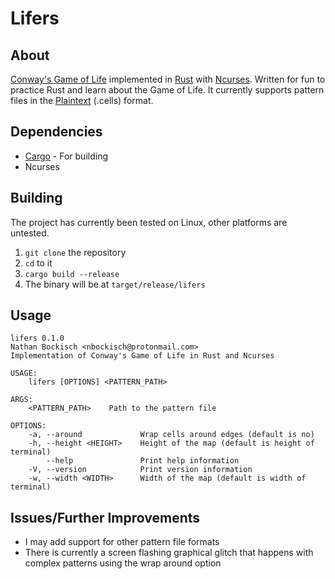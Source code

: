 # Lifers

## About
[Conway's Game of Life](https://en.wikipedia.org/wiki/Conway%27s_Game_of_Life) implemented in [Rust](https://www.rust-lang.org/) with [Ncurses](https://invisible-island.net/ncurses/). Written for fun to
practice Rust and learn about the Game of Life. It currently supports pattern 
files in the [Plaintext](https://conwaylife.com/wiki/Plaintext) (.cells) format.

## Dependencies
* [Cargo](https://doc.rust-lang.org/cargo/) - For building
* Ncurses

## Building
The project has currently been tested on Linux, other platforms are untested.

1. `git clone` the repository
2. `cd` to it
3. `cargo build --release`
4. The binary will be at `target/release/lifers`

## Usage
```
lifers 0.1.0
Nathan Bockisch <nbockisch@protonmail.com>
Implementation of Conway's Game of Life in Rust and Ncurses

USAGE:
    lifers [OPTIONS] <PATTERN_PATH>

ARGS:
    <PATTERN_PATH>    Path to the pattern file

OPTIONS:
    -a, --around             Wrap cells around edges (default is no)
    -h, --height <HEIGHT>    Height of the map (default is height of terminal)
        --help               Print help information
    -V, --version            Print version information
    -w, --width <WIDTH>      Width of the map (default is width of terminal)
```

## Issues/Further Improvements
* I may add support for other pattern file formats
* There is currently a screen flashing graphical glitch that happens with complex patterns using the wrap around option
